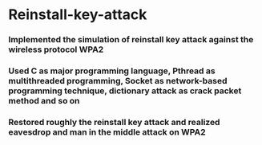 # Reinstall-key-attack
  ### Implemented the simulation of  reinstall key attack against the wireless protocol WPA2
  ### Used C as major programming language, Pthread as multithreaded programming, Socket as network-based programming technique, dictionary attack as crack packet method and so on
  ### Restored roughly the reinstall key attack and realized eavesdrop and man in the middle attack on WPA2

